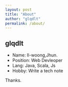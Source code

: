 ```yaml
---
layout: post
title: "About"
author: "glqdlt"
permalink: /about/
---
```


## glqdlt
+ Name: Il-woong,Jhun.
+ Position: Web Devleoper
+ Lang: Java, Scala, Js
+ Hobby: Write a tech note

Thanks.
